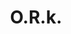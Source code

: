 ---
title: "O.R.k."
summary: "A primordial and energetic fusion of playful acoustic psychedelia, precise math rock and intense ambient electronica, O.R.k provide a soundscape rich with controlled chaos."
image: "o-r-k.jpg"
apple_music_artist_url: "https://music.apple.com/gb/artist/o-r-k/1444798144"
wikipedia_url: "none"
---